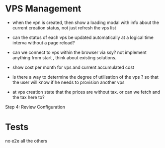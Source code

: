 # VPS Management
- when the vpn is created, then show a loading modal with info about the current creation status, not just refresh the vps list
- can the status of each vps be updated automatically at a logical time interva without a page reload?

- can we connect to vps within the browser via ssy? not implement anything from start , think about existing solutions.  

- show cost per month for vps and current accumulated cost
- is there a way to determine the degree of utilisation of the vps ? so that the user will know if he needs to provision another vps
- at vps creation state that the prices are without tax. or can we fetch and the tax here to?





Step 4: Review Configuration


# Tests

no e2e all the others


